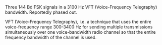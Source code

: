 Three 144 Bd FSK signals in a 3100 Hz VFT (Voice-Frequency Telegraphy) bandwidth. Reportedly phased out.

VFT (Voice-Frequency Telegraphy), i.e. a technique that uses the entire voice-frequency range 300-3400 Hz for sending multiple transmissions simultaneously over one voice-bandwidth radio channel so that the entire frequency bandwidth of the channel is used.
